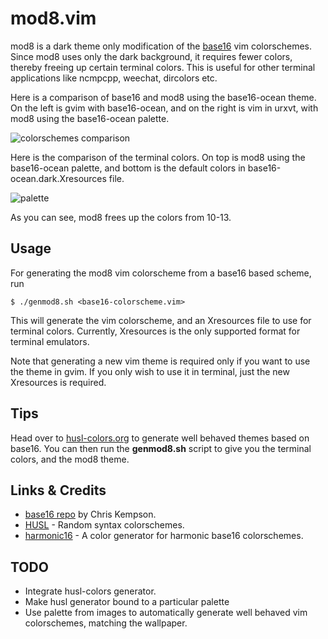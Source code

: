 # mod8.vim

mod8 is a dark theme only modification of the [base16](https://github.com/chriskempson/base16)
vim colorschemes. Since mod8 uses only the dark background, it requires fewer colors, thereby
freeing up certain terminal colors. This is useful for other terminal applications like ncmpcpp,
weechat, dircolors etc.

Here is a comparison of base16 and mod8 using the base16-ocean theme.
On the left is gvim with base16-ocean, and on the right is vim in urxvt, with mod8 using the base16-ocean palette.

![colorschemes comparison](https://raw.githubusercontent.com/easysid/mod8.vim/master/images/colorscheme.png)


Here is the comparison of the terminal colors. On top is mod8 using the base16-ocean palette,
and bottom is the default colors in base16-ocean.dark.Xresources file.

![palette](https://raw.githubusercontent.com/easysid/mod8.vim/master/images/xcolors.png)

As you can see, mod8 frees up the colors from 10-13.

## Usage

For generating the mod8 vim colorscheme from a base16 based scheme, run
```
$ ./genmod8.sh <base16-colorscheme.vim>
```

This will generate the vim colorscheme, and an Xresources file to use for terminal colors.
Currently, Xresources is the only supported format for terminal emulators.

Note that generating a new vim theme is required only if you want to use the theme in gvim.
If you only wish to use it in terminal, just the new Xresources is required.

## Tips

Head over to [husl-colors.org](www.husl-colors.org/syntax/) to generate well behaved themes
based on base16. You can then run the __genmod8.sh__ script to give you the terminal colors, and the mod8 theme.

## Links & Credits

* [base16 repo](https://github.com/chriskempson/base16) by Chris Kempson.
* [HUSL](www.husl-colors.org) - Random syntax colorschemes.
* [harmonic16](http://janniks.github.io/harmonic16/) - A color generator for harmonic base16 colorschemes.

## TODO

* Integrate husl-colors generator.
* Make husl generator bound to a particular palette
* Use palette from images to automatically generate well behaved vim colorschemes, matching the wallpaper.

